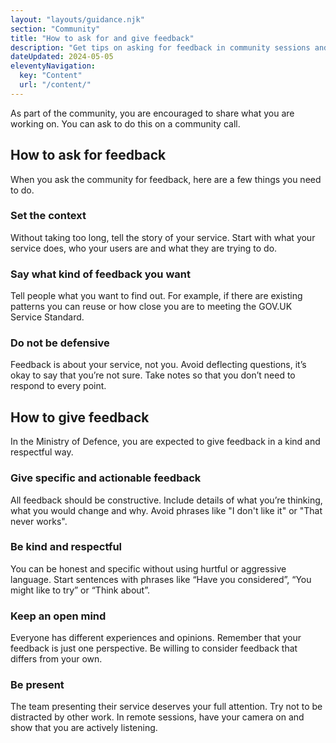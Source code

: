 ```yaml
---
layout: "layouts/guidance.njk"
section: "Community"
title: "How to ask for and give feedback"
description: "Get tips on asking for feedback in community sessions and check how Defence expects you to give feedback."
dateUpdated: 2024-05-05
eleventyNavigation:
  key: "Content"
  url: "/content/"
---
```


As part of the community, you are encouraged to share what you are working on. You can ask to do this on a community call. 

## How to ask for feedback

When you ask the community for feedback, here are a few things you need to do.

### Set the context

Without taking too long, tell the story of your service. Start with what your service does, who your users are and what they are trying to do.

### Say what kind of feedback you want

Tell people what you want to find out. For example, if there are existing patterns you can reuse or how close you are to meeting the GOV.UK Service Standard.

### Do not be defensive

Feedback is about your service, not you. Avoid deflecting questions, it’s okay to say that you’re not sure. Take notes so that you don’t need to respond to every point.

## How to give feedback

In the Ministry of Defence, you are expected to give feedback in a kind and respectful way.

### Give specific and actionable feedback

All feedback should be constructive. Include details of what you’re thinking, what you would change and why. Avoid phrases like "I don't like it" or "That never works".

### Be kind and respectful

You can be honest and specific without using hurtful or aggressive language. Start sentences with phrases like “Have you considered”, “You might like to try” or “Think about”.

### Keep an open mind
Everyone has different experiences and opinions. Remember that your feedback is just one perspective. Be willing to consider feedback that differs from your own.

### Be present
The team presenting their service deserves your full attention. Try not to be distracted by other work. In remote sessions, have your camera on and show that you are actively listening.
